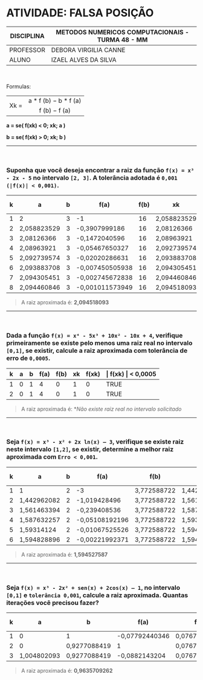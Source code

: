 # ATIVIDADE: FALSA POSIÇÃO

| DISCIPLINA  | METODOS NUMERICOS COMPUTACIONAIS - TURMA 48 - MM  |
|-------------|-------------------------------------------------|
| PROFESSOR   | DEBORA VIRGILIA CANNE                          |
| ALUNO       | IZAEL ALVES DA SILVA                            |

<br>

Formulas:
<table>
  <tr>
    <td rowspan="2">Xk = </td>
    <td align="center">a * f (b) − b * f (a)</td>
  </tr>
  <tr>
    <td align="center">f (b) − f (a)</td>
  </tr>
</table>

**a = se( f(xk) < 0; xk; a )**

**b = se( f(xk) > 0; xk; b )**

---

<br>


### Suponha que você deseja encontrar a raiz da função `f(x) = x³ - 2x - 5` no intervalo `[2, 3]`. A tolerância adotada é `0,001 (|f(x)| < 0,001)`.

| k  | a           | b   | f(a)          | f(b) | xk          | f(xk)           | \| f(xk) \| < E |
|----|-------------|-----|---------------|------|-------------|------------------|----------------|
| 1  | 2           | 3   | -1            | 16   | 2,058823529 | -0,3907999186    | FALSE          |
| 2  | 2,058823529 | 3   | -0,3907999186 | 16   | 2,08126366  | -0,1472040596    | FALSE          |
| 3  | 2,08126366  | 3   | -0,1472040596 | 16   | 2,08963921  | -0,05467650327   | FALSE          |
| 4  | 2,08963921  | 3   | -0,05467650327| 16   | 2,092739574 | -0,02020286631   | FALSE          |
| 5  | 2,092739574 | 3   | -0,02020286631| 16   | 2,093883708 | -0,007450505938  | FALSE          |
| 6  | 2,093883708 | 3   | -0,007450505938|16   | 2,094305451 | -0,002745672838  | FALSE          |
| 7  | 2,094305451 | 3   | -0,002745672838|16   | 2,094460846 | -0,001011573949  | FALSE          |
| 8  | 2,094460846 | 3   | -0,001011573949|16   | 2,094518093 | -0,0003726528256 | TRUE           |

> A raiz aproximada é: **2,094518093**

---

<br>

### Dada a função `f(x) = x⁴ - 5x³ + 10x² - 10x + 4`, verifique primeiramente se existe pelo menos uma raiz real no intervalo `[0,1]`, se existir, calcule a raiz aproximada com tolerância de erro de `0,0005`.

| k  | a | b | f(a) | f(b) | xk | f(xk) | \| f(xk) \| < 0,0005 |
|----|---|---|------|------|----|--------|--------------------|
| 1  | 0 | 1 | 4    | 0    | 1  | 0      |          TRUE         |
| 2  | 0 | 1 | 4    | 0    | 1  | 0      |         TRUE           |

> A raiz aproximada é: **Não existe raiz real no intervalo solicitado*

---

<br>

### Seja `f(x) = x³ - x² + 2x ln(x) – 3`, verifique se existe raiz neste intervalo `[1,2]`, se existir, determine a melhor raiz aproximada com `Erro < 0,001`.

| k  | a           | b | f(a)         | f(b)        | xk          | f(xk)          |  \| f(xk) \| < E |
|----|-------------|---|--------------|-------------|-------------|----------------|----------------|
| 1  | 1           | 2 | -3           | 3,772588722 | 1,442962082 | -1,019428496   | FALSE          |
| 2  | 1,442962082 | 2 | -1,019428496 | 3,772588722 | 1,561463394 | -0,239408536   | FALSE          |
| 3  | 1,561463394 | 2 | -0,239408536 | 3,772588722 | 1,587632257 | -0,05108192196 |  FALSE          |
| 4  | 1,587632257 | 2 | -0,05108192196 | 3,772588722 | 1,59314124 | -0,01067525526 |  FALSE          |
| 5  | 1,59314124  | 2 | -0,01067525526 | 3,772588722 | 1,594828896 | -0,00221992371 |  FALSE          |
| 6  | 1,594828896 | 2 | -0,00221992371 | 3,772588722 | 1,594527587 | -0,00046135498 | TRUE           |

> A raiz aproximada é: **1,594527587**

---

<br>

### Seja `f(x) = x³ - 2x² + sen(x) + 2cos(x) – 1`, no intervalo `[0,1]` e `tolerância 0,001`, calcule a raiz aproximada. Quantas iterações você precisou fazer?

| k  | a          | b          | f(a)          | f(b)          | xk          | f(xk)           |  \| f(xk) \| < E |
|----|------------|------------|---------------|---------------|-------------|------------------|----------------|
| 1  | 0          | 1          | -0,07792440346| 0,07672558021 | 0,9277088419| -0,07672558021   | FALSE          |
| 2  | 0          | 0,9277088419| 1             | 0,07672558021 | 1,004802093 | -0,0882143204    |FALSE          |
| 3  | 1,004802093| 0,9277088419| -0,0882143204 | 0,07672558021 | 0,9635709262| 0,0001242716449  |  TRUE           |

> A raiz aproximada é: **0,9635709262**